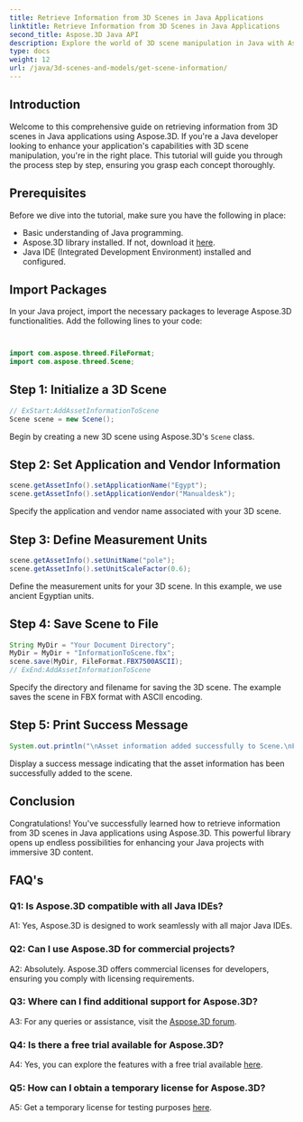 ```yaml
---
title: Retrieve Information from 3D Scenes in Java Applications
linktitle: Retrieve Information from 3D Scenes in Java Applications
second_title: Aspose.3D Java API
description: Explore the world of 3D scene manipulation in Java with Aspose.3D. This tutorial guides you through retrieving information step by step.
type: docs
weight: 12
url: /java/3d-scenes-and-models/get-scene-information/
---
```

## Introduction

Welcome to this comprehensive guide on retrieving information from 3D scenes in Java applications using Aspose.3D. If you're a Java developer looking to enhance your application's capabilities with 3D scene manipulation, you're in the right place. This tutorial will guide you through the process step by step, ensuring you grasp each concept thoroughly.

## Prerequisites

Before we dive into the tutorial, make sure you have the following in place:

- Basic understanding of Java programming.
- Aspose.3D library installed. If not, download it [here](https://releases.aspose.com/3d/java/).
- Java IDE (Integrated Development Environment) installed and configured.

## Import Packages

In your Java project, import the necessary packages to leverage Aspose.3D functionalities. Add the following lines to your code:

```java


import com.aspose.threed.FileFormat;
import com.aspose.threed.Scene;
```

## Step 1: Initialize a 3D Scene

```java
// ExStart:AddAssetInformationToScene
Scene scene = new Scene();
```

Begin by creating a new 3D scene using Aspose.3D's `Scene` class.

## Step 2: Set Application and Vendor Information

```java
scene.getAssetInfo().setApplicationName("Egypt");
scene.getAssetInfo().setApplicationVendor("Manualdesk");
```

Specify the application and vendor name associated with your 3D scene.

## Step 3: Define Measurement Units

```java
scene.getAssetInfo().setUnitName("pole");
scene.getAssetInfo().setUnitScaleFactor(0.6);
```

Define the measurement units for your 3D scene. In this example, we use ancient Egyptian units.

## Step 4: Save Scene to File

```java
String MyDir = "Your Document Directory";
MyDir = MyDir + "InformationToScene.fbx";
scene.save(MyDir, FileFormat.FBX7500ASCII);
// ExEnd:AddAssetInformationToScene
```

Specify the directory and filename for saving the 3D scene. The example saves the scene in FBX format with ASCII encoding.

## Step 5: Print Success Message

```java
System.out.println("\nAsset information added successfully to Scene.\nFile saved at " + MyDir);
```

Display a success message indicating that the asset information has been successfully added to the scene.

## Conclusion

Congratulations! You've successfully learned how to retrieve information from 3D scenes in Java applications using Aspose.3D. This powerful library opens up endless possibilities for enhancing your Java projects with immersive 3D content.

## FAQ's

### Q1: Is Aspose.3D compatible with all Java IDEs?

A1: Yes, Aspose.3D is designed to work seamlessly with all major Java IDEs.

### Q2: Can I use Aspose.3D for commercial projects?

A2: Absolutely. Aspose.3D offers commercial licenses for developers, ensuring you comply with licensing requirements.

### Q3: Where can I find additional support for Aspose.3D?

A3: For any queries or assistance, visit the [Aspose.3D forum](https://forum.aspose.com/c/3d/18).

### Q4: Is there a free trial available for Aspose.3D?

A4: Yes, you can explore the features with a free trial available [here](https://releases.aspose.com/).

### Q5: How can I obtain a temporary license for Aspose.3D?

A5: Get a temporary license for testing purposes [here](https://purchase.aspose.com/temporary-license/).
